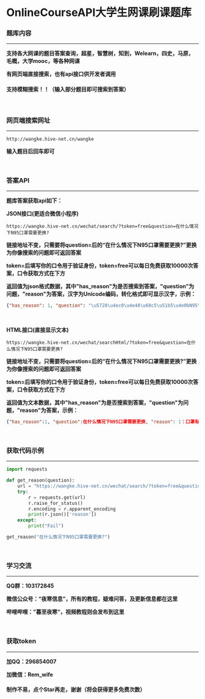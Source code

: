 # OnlineCourseAPI大学生网课刷课题库



### 题库内容

------

**支持各大网课的题目答案查询，超星，智慧树，知到，Welearn，四史，马原，毛概，大学mooc，等各种网课**

**有网页端直接搜索，也有api接口供开发者调用**

#### 支持模糊搜索！！（输入部分题目即可搜索到答案）

&emsp;&emsp;

### **网页端搜索网址**

------

```http
http://wangke.hive-net.cn/wangke
```

**输入题目后回车即可**

&emsp;&emsp;

### 答案API

------

**题库答案获取api如下：**

**JSON接口(更适合微信小程序)**

```http
https://wangke.hive-net.cn/wechat/search/?token=free&question=在什么情况下N95口罩需要更换?
```

**链接地址不变，只需要将question=后的“在什么情况下N95口罩需要更换?”更换为你像搜索的问题即可返回答案**

**token=后填写你的口令用于验证身份，token=free可以每日免费获取10000次答案，口令获取方式在下方**

**返回值为json格式数据，其中"has_reason"为是否搜索到答案，"question"为问题，"reason"为答案，汉字为Unicode编码，转化格式即可显示汉字，示例：**

```json
{"has_reason": 1, "question": "\u5728\u4ec0\u4e48\u60c5\u51b5\u4e0bN95\u53e3\u7f69\u9700\u8981\u66f4\u6362?", "reason": "\n1\uff1a\u53e3\u7f69\u6709\u7834\u635f.\u635f\u574f\u6216\u4e0e\u9762\u90e8\u65e0\u6cd5\u5bc6\u5408\u65f6\n2\uff1a\u53e3\u7f69\u53d7\u6c61\u67d3(\u5982\u67d3\u6709\u8840\u6e0d\u6216\u98de\u6cab\u7b49\u5f02\u7269\u65f6)\n3\uff1a\u547c\u5438\u963b\u6297\u660e\u663e\u589e\u52a0\u65f6\n4\uff1a\u66fe\u4f7f\u7528\u4e8e\u4e2a\u4f8b\u75c5\u623f\u6216\u75c5\u60a3\u63a5\u89e6(\u56e0\u4e3a\u8be5\u53e3\u7f69\u5df2\u88ab\u6c61\u67d3)"}
```

&emsp;&emsp;

**HTML接口(直接显示文本)**

```http
https://wangke.hive-net.cn/wechat/searchHtml/?token=free&question=在什么情况下N95口罩需要更换?
```

**链接地址不变，只需要将question=后的“在什么情况下N95口罩需要更换?”更换为你像搜索的问题即可返回答案**

**token=后填写你的口令用于验证身份，token=free可以每日免费获取10000次答案，口令获取方式在下方**

**返回值为文本数据，其中"has_reason"为是否搜索到答案，"question"为问题，"reason"为答案，示例：**
```json
{"has_reason":1, "question":在什么情况下N95口罩需要更换, "reason": 1：口罩有破损.损坏或与面部无法密合时 2：口罩受污染(如染有血渍或飞沫等异物时) 3：呼吸阻抗明显增加时 4：曾使用于个例病房或病患接触(因为该口罩已被污染), "remaining_times":868}
```

&emsp;&emsp;


### **获取代码示例**

------

```python
import requests

def get_reason(question):
    url = "https://wangke.hive-net.cn/wechat/search/?token=free&question=" + question
    try:  
        r = requests.get(url)  
        r.raise_for_status()  
        r.encoding = r.apparent_encoding
        print(r.json()['reason'])
    except:  
        print("Fail")

get_reason("在什么情况下N95口罩需要更换?")
```


&emsp;&emsp;


### 学习交流

------

**QQ群：103172845**

**微信公众号：“夜寒信息”，所有的教程，疑难问答，及更新信息都在这里**

**哔哩哔哩：”暮至夜寒“，视频教程则会发布到这里**


&emsp;&emsp;


### 获取token

------

**加QQ：296854007**

**加微信：Rem_wife**



#### **制作不易，点个Star再走，谢谢（将会获得更多免费次数）**
